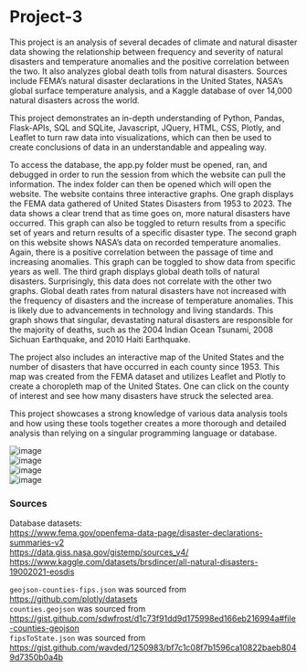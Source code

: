 # Project-3
This project is an analysis of several decades of climate and natural disaster data showing the relationship between frequency and severity of natural disasters and temperature anomalies and the positive correlation between the two. It also analyzes global death tolls from natural disasters. Sources include FEMA’s natural disaster declarations in the United States, NASA’s global surface temperature analysis, and a Kaggle database of over 14,000 natural disasters across the world.

This project demonstrates an in-depth understanding of Python, Pandas, Flask-APIs, SQL and SQLite, Javascript, JQuery, HTML, CSS, Plotly, and Leaflet to turn raw data into visualizations, which can then be used to create conclusions of data in an understandable and appealing way.

To access the database, the app.py folder must be opened, ran, and debugged in order to run the session from which the website can pull the information. The index folder can then be opened which will open the website. The website contains three interactive graphs. One graph displays the FEMA data gathered of United States Disasters from 1953 to 2023. The data shows a clear trend that as time goes on, more natural disasters have occurred. This graph can also be toggled to return results from a specific set of years and return results of a specific disaster type. The second graph on this website shows NASA’s data on recorded temperature anomalies. Again, there is a positive correlation between the passage of time and increasing anomalies. This graph can be toggled to show data from specific years as well. The third graph displays global death tolls of natural disasters. Surprisingly, this data does not correlate with the other two graphs. Global death rates from natural disasters have not increased with the frequency of disasters and the increase of temperature anomalies. This is likely due to advancements in technology and living standards. This graph shows that singular, devastating natural disasters are responsible for the majority of deaths, such as the 2004 Indian Ocean Tsunami, 2008 Sichuan Earthquake, and 2010 Haiti Earthquake. 

The project also includes an interactive map of the United States and the number of disasters that have occurred in each county since 1953. This map was created from the FEMA dataset and utilizes Leaflet and Plotly to create a choropleth map of the United States. One can click on the county of interest and see how many disasters have struck the selected area.

This project showcases a strong knowledge of various data analysis tools and how using these tools together creates a more thorough and detailed analysis than  relying on a singular programming language or database.

![image](https://github.com/marlablanco/Project-3/assets/132520770/9747cae5-520f-42c8-95b9-3b0dbb74fbcc)\
![image](https://github.com/marlablanco/Project-3/assets/132520770/428acdc5-d9cb-4097-887d-f2ea97f120a6)\
![image](https://github.com/marlablanco/Project-3/assets/132520770/9680e645-8580-4729-bc7b-be92c8dc727c)\
![image](https://github.com/marlablanco/Project-3/assets/132520770/4e21e5bd-61c1-4207-bf34-d0fbf56bd08f)

### Sources
Database datasets:\
https://www.fema.gov/openfema-data-page/disaster-declarations-summaries-v2  
https://data.giss.nasa.gov/gistemp/sources_v4/  
https://www.kaggle.com/datasets/brsdincer/all-natural-disasters-19002021-eosdis

`geojson-counties-fips.json` was sourced from https://github.com/plotly/datasets  
`counties.geojson` was sourced from https://gist.github.com/sdwfrost/d1c73f91dd9d175998ed166eb216994a#file-counties-geojson  
`fipsToState.json` was sourced from https://gist.github.com/wavded/1250983/bf7c1c08f7b1596ca10822baeb8049d7350b0a4b
